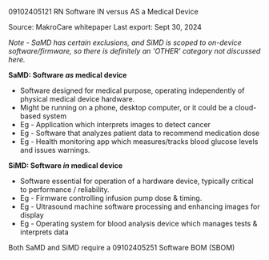 09102405121 RN Software IN versus AS a Medical Device

Source: MakroCare whitepaper
Last export: Sept 30, 2024

*Note - SaMD has certain exclusions, and SiMD is scoped to on-device software/firmware, so there is definitely an 'OTHER' category not discussed here.*

**SaMD: Software _as_ medical device**
- Software designed for medical purpose, operating independently of physical medical device hardware.
- Might be running on a phone, desktop computer, or it could be a cloud-based system
- Eg - Application which interprets images to detect cancer
- Eg - Software that analyzes patient data to recommend medication dose
- Eg - Health monitoring app which measures/tracks blood glucose levels and issues warnings.

**SiMD: Software _in_ medical device**
- Software essential for operation of a hardware device, typically critical to performance / reliability.
- Eg - Firmware controlling infusion pump dose & timing.
- Eg - Ultrasound machine software processing and enhancing images for display
- Eg - Operating system for blood analysis device which manages tests & interprets data

Both SaMD and SiMD require a 09102405251 Software BOM (SBOM)
